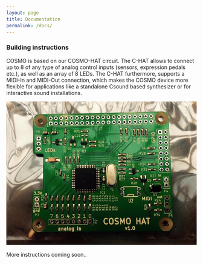 ```yaml
---
layout: page
title: Documentation
permalink: /docs/
---
```


### Building instructions

COSMO is based on our COSMO-HAT circuit. The C-HAT allows to connect up to 8 of any type of analog control inputs (sensors, expression pedals etc.), as well as an array of 8 LEDs. The C-HAT furthermore, supports a MIDI-In and MIDI-Out connection, which makes the COSMO device more flexible for applications like a standalone Csound based synthesizer or for interactive sound installations.

![alt text](/images/COSMO-HAT.jpg "COSMO hat")

More instructions coming soon..



